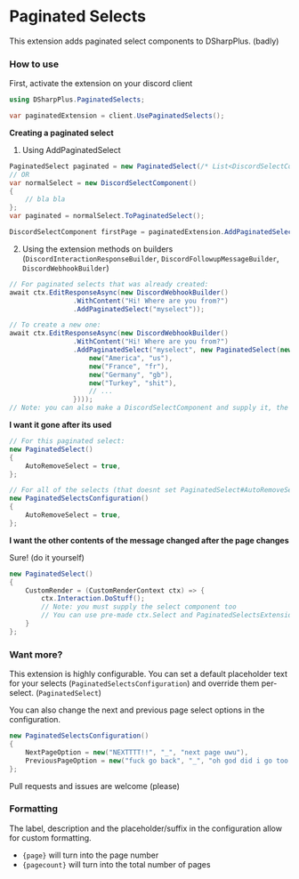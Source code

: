 # Paginated Selects

This extension adds paginated select components to DSharpPlus. (badly)

### How to use

First, activate the extension on your discord client

```cs
using DSharpPlus.PaginatedSelects;

var paginatedExtension = client.UsePaginatedSelects();
```

__**Creating a paginated select**__

1) Using AddPaginatedSelect

```cs
PaginatedSelect paginated = new PaginatedSelect(/* List<DiscordSelectComponentOption> here */);
// OR
var normalSelect = new DiscordSelectComponent()
{
	// bla bla
};
var paginated = normalSelect.ToPaginatedSelect();

DiscordSelectComponent firstPage = paginatedExtension.AddPaginatedSelect("myselect", paginated);
```

2) Using the extension methods on builders (`DiscordInteractionResponseBuilder`, `DiscordFollowupMessageBuilder`, `DiscordWebhookBuilder`)

```cs
// For paginated selects that was already created:
await ctx.EditResponseAsync(new DiscordWebhookBuilder()
				.WithContent("Hi! Where are you from?")
				.AddPaginatedSelect("myselect"));

// To create a new one:
await ctx.EditResponseAsync(new DiscordWebhookBuilder()
				.WithContent("Hi! Where are you from?")
				.AddPaginatedSelect("myselect", new PaginatedSelect(new(){
					new("America", "us"),
					new("France", "fr"),
					new("Germany", "gb"),
					new("Turkey", "shit"),
					// ...
				})));
// Note: you can also make a DiscordSelectComponent and supply it, the extension will call ToPaginatedSelect() on it.
```



__**I want it gone after its used**__

```cs
// For this paginated select:
new PaginatedSelect()
{
	AutoRemoveSelect = true,
};

// For all of the selects (that doesnt set PaginatedSelect#AutoRemoveSelect to false)
new PaginatedSelectsConfiguration()
{
	AutoRemoveSelect = true,
};
```



__**I want the other contents of the message changed after the page changes**__

Sure! (do it yourself)
```cs
new PaginatedSelect()
{
	CustomRender = (CustomRenderContext ctx) => {
		ctx.Interaction.DoStuff();
		// Note: you must supply the select component too
		// You can use pre-made ctx.Select and PaginatedSelectsExtension.Utils.ReplaceComponent ;)
	}
};
```

### Want more?

This extension is highly configurable. You can set a default placeholder text for your selects (`PaginatedSelectsConfiguration`)
and override them per-select. (`PaginatedSelect`)

You can also change the next and previous page select options in the configuration.

```cs
new PaginatedSelectsConfiguration()
{
	NextPageOption = new("NEXTTTT!!", "_", "next page uwu"),
	PreviousPageOption = new("fuck go back", "_", "oh god did i go too far"),
};
```

Pull requests and issues are welcome (please)

### Formatting

The label, description and the placeholder/suffix in the configuration allow for custom formatting.

- `{page}` will turn into the page number
- `{pagecount}` will turn into the total number of pages
